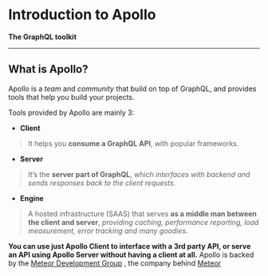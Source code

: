 # Introduction to Apollo
**The GraphQL toolkit**
- - - -

## What is Apollo?
Apollo is a _team_ and _community_ that build on top of GraphQL, and provides tools that help you build your projects.

Tools provided by Apollo are mainly 3:
* **Client**
> It helps you **consume a GraphQL API**, with popular frameworks.  
* **Server**
> It’s the **server part of GraphQL**, which _interfaces with backend and sends responses back to the client requests_.  
* **Engine**
> A hosted infrastructure (SAAS) that serves **as a middle man between the client and server**, _providing caching, performance reporting, load measurement, error tracking and many goodies_.  

**You can use just Apollo Client to interface with a 3rd party API, or serve an API using Apollo Server without having a client at all.**
Apollo is backed by the  [Meteor Development Group](https://www.meteor.io/) , the company behind  [Meteor](https://flaviocopes.com/meteor/) 

